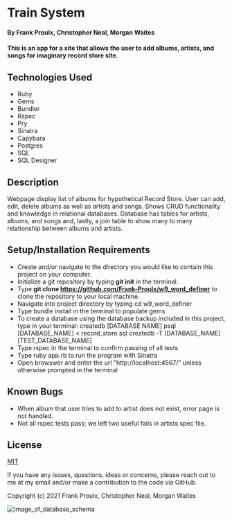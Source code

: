 # Train System

#### By Frank Proulx, Christopher Neal, Morgan Waites
 
#### This is an app for a site that allows the user to add albums, artists, and songs for imaginary record store site.

## Technologies Used

* Ruby
* Gems
* Bundler
* Rspec
* Pry
* Sinatra
* Capybara
* Postgres
* SQL
* SQL Designer

## Description

  Webpage display list of albums for hypothetical Record Store. User can add, edit, delete albums as well as artists and songs. Shows CRUD functionality and knowledge in relational databases. Database has tables for artists, albums, and songs and, lastly, a join table to show many to many relationship between albums and artists.

## Setup/Installation Requirements

* Create and/or navigate to the directory you would like to contain this project on your computer.
* Initialize a git repository by typing **git init** in the terminal.
* Type **git clone https://github.com/Frank-Proulx/w9_word_definer** to clone the repository to your local machine.
* Navigate into project directory by typing cd w9_word_definer  
* Type bundle install in the terminal to populate gems
* To create a database using the database backup included in this project, type in your terminal: 
      createdb [DATABASE NAME] 
      psql [DATABASE_NAME] < record_store.sql
      createdb -T [DATABASE_NAME] [TEST_DATABASE_NAME]
* Type rspec in the terminal to confirm passing of all tests  
* Type ruby app.rb to run the program with Sinatra
* Open browswer and enter the url "http://localhost:4567/" unless otherwise prompted in the terminal

## Known Bugs

* When album that user tries to add to artist does not exist, error page is not handled.
* Not all rspec tests pass; we left two useful fails in artists spec file.

## License

[MIT](https://opensource.org/licenses/MIT)

If you have any issues, questions, ideas or concerns, please reach out to me at my email and/or make a contribution to the code via GitHub.  

Copyright (c) 2021 Frank Proulx, Christopher Neal, Morgan Waites

![image_of_database_schema](./record_store_schema.png)